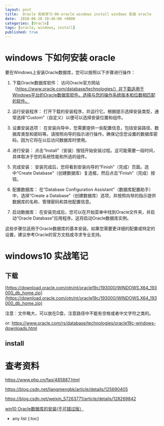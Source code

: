 ```yaml
---
layout: post
title:  Oracle 系统学习-06-oracle windows install windows 安装 oracle
date:  2018-06-20 10:46:06 +0800
categories: [Oracle]
tags: [oracle, windows, install]
published: true
---
```


# windows 下如何安装 oracle

要在Windows上安装Oracle数据库，您可以按照以下步骤进行操作：

1. 下载Oracle数据库软件：
   访问Oracle官方网站（https://www.oracle.com/database/technologies/）并下载适用于Windows平台的Oracle数据库软件。选择与您的操作系统版本和位数相匹配的软件。

2. 运行安装程序：
   打开下载的安装程序，并运行它。根据提示选择安装类型，通常选择“Custom”（自定义）以便可以选择安装位置和组件。

3. 设置安装选项：
   在安装向导中，您需要提供一些配置信息，包括安装路径、数据库类型和密码等。请按照向导的指示进行操作。确保记住您设置的数据库密码，因为它将在以后访问数据库时使用。

4. 进行安装：
   点击“Install”（安装）按钮开始安装过程。这可能需要一段时间，具体取决于您的系统性能和所选的组件。

5. 完成安装：
   安装完成后，您将看到安装向导的“Finish”（完成）页面。选中“Create Database”（创建数据库）复选框，然后点击“Finish”（完成）按钮。

6. 配置数据库：
   在“Database Configuration Assistant”（数据库配置助手）中，选择“Create a Database”（创建数据库）选项，并按照向导的指示提供数据库的名称、管理密码和其他配置信息。

7. 启动数据库：
   在安装完成后，您可以在开始菜单中找到Oracle文件夹，并启动“Oracle Database”应用程序。这将启动Oracle数据库实例。

这些步骤仅适用于Oracle数据库的基本安装。如果您需要更详细的配置或特定的设置，建议参考Oracle的官方文档或寻求专业支持。

# windows10 实战笔记

## 下载

[https://download.oracle.com/otn/nt/oracle19c/193000/WINDOWS.X64_193000_db_home.zip](https://download.oracle.com/otn/nt/oracle19c/193000/WINDOWS.X64_193000_db_home.zip)

注意：文件略大，可以放在D盘，注意路径中不能有空格或者中文字符之类的。

or: https://www.oracle.com/rs/database/technologies/oracle19c-windows-downloads.html


## install

# 查考资料

https://www.php.cn/faq/485887.html

https://blog.csdn.net/liangmengbk/article/details/125690405

https://blog.csdn.net/weixin_57263771/article/details/128269842

[win10 Oracle数据库的安装(不可错过版）](https://blog.csdn.net/weixin_57263771/article/details/128269842)

* any list
{:toc}







